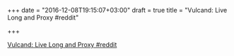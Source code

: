+++
date = "2016-12-08T19:15:07+03:00"
draft = true
title = "Vulcand: Live Long and Proxy  #reddit"

+++

<p><a href="https://t.co/YlGRVE934D">Vulcand: Live Long and Proxy  #reddit</a></p>
